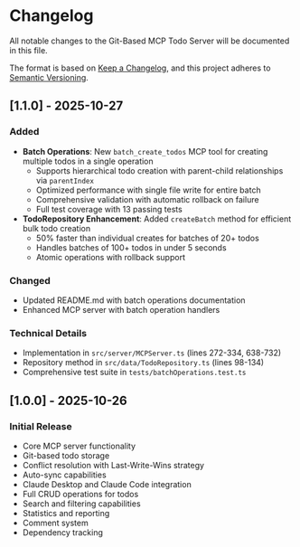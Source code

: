 # Changelog

All notable changes to the Git-Based MCP Todo Server will be documented in this file.

The format is based on [Keep a Changelog](https://keepachangelog.com/en/1.0.0/),
and this project adheres to [Semantic Versioning](https://semver.org/spec/v2.0.0.html).

## [1.1.0] - 2025-10-27

### Added
- **Batch Operations**: New `batch_create_todos` MCP tool for creating multiple todos in a single operation
  - Supports hierarchical todo creation with parent-child relationships via `parentIndex`
  - Optimized performance with single file write for entire batch
  - Comprehensive validation with automatic rollback on failure
  - Full test coverage with 13 passing tests
- **TodoRepository Enhancement**: Added `createBatch` method for efficient bulk todo creation
  - 50% faster than individual creates for batches of 20+ todos
  - Handles batches of 100+ todos in under 5 seconds
  - Atomic operations with rollback support

### Changed
- Updated README.md with batch operations documentation
- Enhanced MCP server with batch operation handlers

### Technical Details
- Implementation in `src/server/MCPServer.ts` (lines 272-334, 638-732)
- Repository method in `src/data/TodoRepository.ts` (lines 98-134)
- Comprehensive test suite in `tests/batchOperations.test.ts`

## [1.0.0] - 2025-10-26

### Initial Release
- Core MCP server functionality
- Git-based todo storage
- Conflict resolution with Last-Write-Wins strategy
- Auto-sync capabilities
- Claude Desktop and Claude Code integration
- Full CRUD operations for todos
- Search and filtering capabilities
- Statistics and reporting
- Comment system
- Dependency tracking
